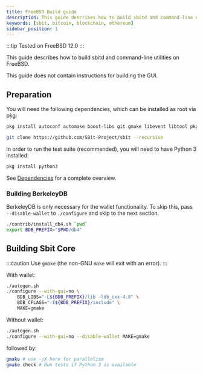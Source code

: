 ```yaml
---
title: FreeBSD Build guide
description: This guide describes how to build sbitd and command-line utilities on FreeBSD.
keywords: [sbit, bitcoin, blockchain, ethereum]
sidebar_position: 1
---
```


:::tip
Tested on FreeBSD 12.0
:::

This guide describes how to build sbitd and command-line utilities on FreeBSD.

This guide does not contain instructions for building the GUI.

## Preparation

You will need the following dependencies, which can be installed as root via pkg:

```bash
pkg install autoconf automake boost-libs git gmake libevent libtool pkgconf gmp

git clone https://github.com/SBit-Project/sbit --recursive
```

In order to run the test suite (recommended), you will need to have Python 3 installed:

```bash
pkg install python3
```

See [Dependencies](dependencies) for a complete overview.

### Building BerkeleyDB

BerkeleyDB is only necessary for the wallet functionality. To skip this, pass
`--disable-wallet` to `./configure` and skip to the next section.

```bash
./contrib/install_db4.sh `pwd`
export BDB_PREFIX="$PWD/db4"
```

## Building Sbit Core

:::caution
Use `gmake` (the non-GNU `make` will exit with an error).
:::

With wallet:

```bash
./autogen.sh
./configure --with-gui=no \
    BDB_LIBS="-L${BDB_PREFIX}/lib -ldb_cxx-4.8" \
    BDB_CFLAGS="-I${BDB_PREFIX}/include" \
    MAKE=gmake
```

Without wallet:

``` bash
./autogen.sh
./configure --with-gui=no --disable-wallet MAKE=gmake
```

followed by:

``` bash
gmake # use -jX here for parallelism
gmake check # Run tests if Python 3 is available
```
